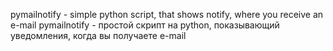 pymailnotify - simple python script, that shows notify, where you receive an e-mail
pymailnotify - простой скрипт на python, показывающий уведомления, когда вы получаете e-mail
